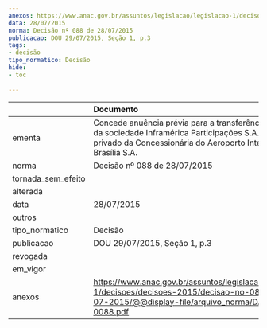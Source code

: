 ```yaml
---
anexos: https://www.anac.gov.br/assuntos/legislacao/legislacao-1/decisoes/decisoes-2015/decisao-no-088-de-28-07-2015/@@display-file/arquivo_norma/DA2015-0088.pdf
data: 28/07/2015
norma: Decisão nº 088 de 28/07/2015
publicacao: DOU 29/07/2015, Seção 1, p.3
tags:
- decisão
tipo_normatico: Decisão
hide: 
- toc 
 
---
```


|                    | Documento                                                                                                                                                                          |
|:-------------------|:-----------------------------------------------------------------------------------------------------------------------------------------------------------------------------------|
| ementa             | Concede anuência prévia para a transferência de ações da sociedade Inframérica Participações S.A., acionista privado da Concessionária do Aeroporto Internacional de Brasília S.A. |
| norma              | Decisão nº 088 de 28/07/2015                                                                                                                                                       |
| tornada_sem_efeito |                                                                                                                                                                                    |
| alterada           |                                                                                                                                                                                    |
| data               | 28/07/2015                                                                                                                                                                         |
| outros             |                                                                                                                                                                                    |
| tipo_normatico     | Decisão                                                                                                                                                                            |
| publicacao         | DOU 29/07/2015, Seção 1, p.3                                                                                                                                                       |
| revogada           |                                                                                                                                                                                    |
| em_vigor           |                                                                                                                                                                                    |
| anexos             | https://www.anac.gov.br/assuntos/legislacao/legislacao-1/decisoes/decisoes-2015/decisao-no-088-de-28-07-2015/@@display-file/arquivo_norma/DA2015-0088.pdf                          |